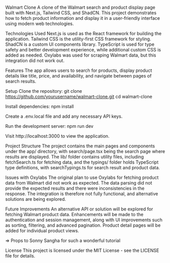 Walmart Clone
A clone of the Walmart search and product display page built with Next.js, Tailwind CSS, and ShadCN. This project demonstrates how to fetch product information and display it in a user-friendly interface using modern web technologies.

Technologies Used
Next.js is used as the React framework for building the application. Tailwind CSS is the utility-first CSS framework for styling. ShadCN is a custom UI components library. TypeScript is used for type safety and better development experience, while additional custom CSS is added as needed. Oxylabs was used for scraping Walmart data, but this integration did not work out.

Features
The app allows users to search for products, display product details like title, price, and availability, and navigate between pages of search results.

Setup
Clone the repository:
git clone https://github.com/yourusername/walmart-clone.git
cd walmart-clone

Install dependencies:
npm install

Create a .env.local file and add any necessary API keys.

Run the development server:
npm run dev

Visit http://localhost:3000 to view the application.

Project Structure
The project contains the main pages and components under the app/ directory, with search/page.tsx being the search page where results are displayed. The lib/ folder contains utility files, including fetchSearch.ts for fetching data, and the typings/ folder holds TypeScript type definitions, with searchTypings.ts for search result and product data.

Issues with Oxylabs
The original plan to use Oxylabs for fetching product data from Walmart did not work as expected. The data parsing did not provide the expected results and there were inconsistencies in the response. The integration is therefore not fully functional, and alternative solutions are being explored.

Future Improvements
An alternative API or solution will be explored for fetching Walmart product data. Enhancements will be made to the authentication and session management, along with UI improvements such as sorting, filtering, and advanced pagination. Product detail pages will be added for individual product views.

=> Props to Sonny Sangha for such a wonderful tutorial

License
This project is licensed under the MIT License - see the LICENSE file for details.
